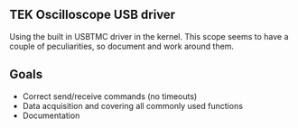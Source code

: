 ## TEK Oscilloscope USB driver

Using the built in USBTMC driver in the kernel. This scope seems to
have a couple of peculiarities, so document and work around them.

## Goals

+ Correct send/receive commands (no timeouts)
+ Data acquisition and covering all commonly used functions
+ Documentation

